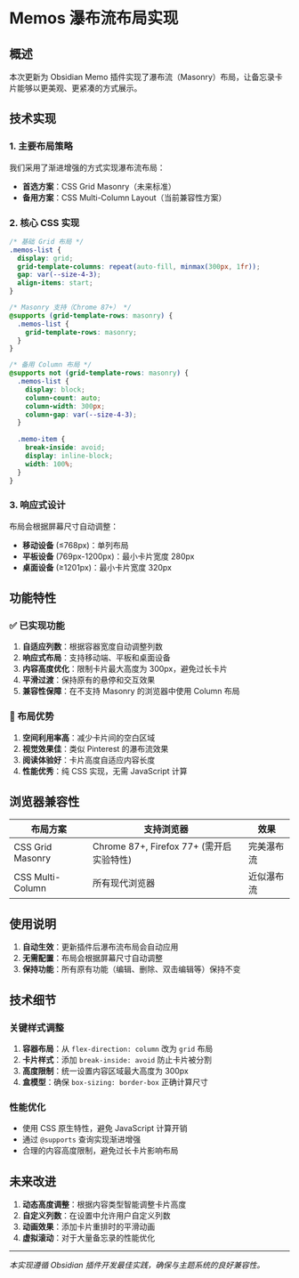 # Memos 瀑布流布局实现

## 概述

本次更新为 Obsidian Memo 插件实现了瀑布流（Masonry）布局，让备忘录卡片能够以更美观、更紧凑的方式展示。

## 技术实现

### 1. 主要布局策略

我们采用了渐进增强的方式实现瀑布流布局：

- **首选方案**：CSS Grid Masonry（未来标准）
- **备用方案**：CSS Multi-Column Layout（当前兼容性方案）

### 2. 核心 CSS 实现

```css
/* 基础 Grid 布局 */
.memos-list {
  display: grid;
  grid-template-columns: repeat(auto-fill, minmax(300px, 1fr));
  gap: var(--size-4-3);
  align-items: start;
}

/* Masonry 支持（Chrome 87+） */
@supports (grid-template-rows: masonry) {
  .memos-list {
    grid-template-rows: masonry;
  }
}

/* 备用 Column 布局 */
@supports not (grid-template-rows: masonry) {
  .memos-list {
    display: block;
    column-count: auto;
    column-width: 300px;
    column-gap: var(--size-4-3);
  }
  
  .memo-item {
    break-inside: avoid;
    display: inline-block;
    width: 100%;
  }
}
```

### 3. 响应式设计

布局会根据屏幕尺寸自动调整：

- **移动设备** (≤768px)：单列布局
- **平板设备** (769px-1200px)：最小卡片宽度 280px
- **桌面设备** (≥1201px)：最小卡片宽度 320px

## 功能特性

### ✅ 已实现功能

1. **自适应列数**：根据容器宽度自动调整列数
2. **响应式布局**：支持移动端、平板和桌面设备
3. **内容高度优化**：限制卡片最大高度为 300px，避免过长卡片
4. **平滑过渡**：保持原有的悬停和交互效果
5. **兼容性保障**：在不支持 Masonry 的浏览器中使用 Column 布局

### 🎯 布局优势

1. **空间利用率高**：减少卡片间的空白区域
2. **视觉效果佳**：类似 Pinterest 的瀑布流效果
3. **阅读体验好**：卡片高度自适应内容长度
4. **性能优秀**：纯 CSS 实现，无需 JavaScript 计算

## 浏览器兼容性

| 布局方案 | 支持浏览器 | 效果 |
|---------|-----------|------|
| CSS Grid Masonry | Chrome 87+, Firefox 77+ (需开启实验特性) | 完美瀑布流 |
| CSS Multi-Column | 所有现代浏览器 | 近似瀑布流 |

## 使用说明

1. **自动生效**：更新插件后瀑布流布局会自动应用
2. **无需配置**：布局会根据屏幕尺寸自动调整
3. **保持功能**：所有原有功能（编辑、删除、双击编辑等）保持不变

## 技术细节

### 关键样式调整

1. **容器布局**：从 `flex-direction: column` 改为 `grid` 布局
2. **卡片样式**：添加 `break-inside: avoid` 防止卡片被分割
3. **高度限制**：统一设置内容区域最大高度为 300px
4. **盒模型**：确保 `box-sizing: border-box` 正确计算尺寸

### 性能优化

- 使用 CSS 原生特性，避免 JavaScript 计算开销
- 通过 `@supports` 查询实现渐进增强
- 合理的内容高度限制，避免过长卡片影响布局

## 未来改进

1. **动态高度调整**：根据内容类型智能调整卡片高度
2. **自定义列数**：在设置中允许用户自定义列数
3. **动画效果**：添加卡片重排时的平滑动画
4. **虚拟滚动**：对于大量备忘录的性能优化

---

*本实现遵循 Obsidian 插件开发最佳实践，确保与主题系统的良好兼容性。*
